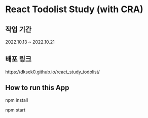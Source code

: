 # React Todolist Study (with CRA)

## 작업 기간

2022.10.13 ~ 2022.10.21

## 배포 링크

https://dksek0.github.io/react_study_todolist/

## How to run this App

npm install

npm start
